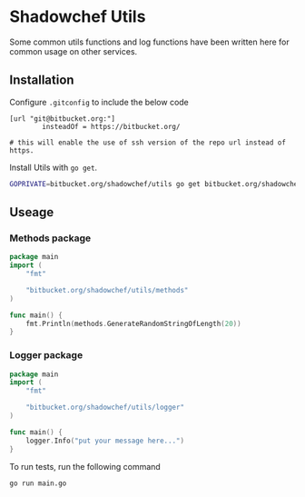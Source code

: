 
# Shadowchef Utils

Some common utils functions and log functions have been written here for common usage on other services. 

## Installation
Configure `.gitconfig` to include the below code
```
[url "git@bitbucket.org:"]
        insteadOf = https://bitbucket.org/

# this will enable the use of ssh version of the repo url instead of https.
```

Install Utils with `go get`.

```bash
GOPRIVATE=bitbucket.org/shadowchef/utils go get bitbucket.org/shadowchef/utils
```

## Useage
### Methods package
```go
package main
import (
	"fmt"

	"bitbucket.org/shadowchef/utils/methods"
)

func main() {
	fmt.Println(methods.GenerateRandomStringOfLength(20))
}
```

### Logger package
```go
package main
import (
	"fmt"

	"bitbucket.org/shadowchef/utils/logger"
)

func main() {
	logger.Info("put your message here...")
}
```

To run tests, run the following command

```bash
go run main.go
```

